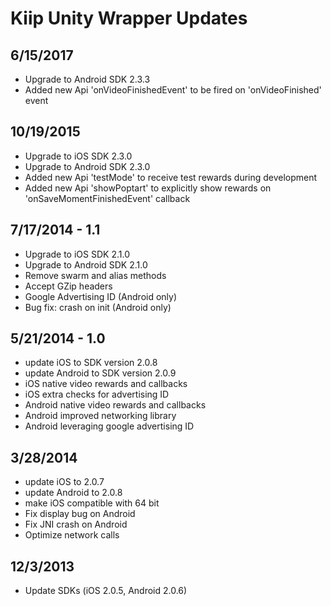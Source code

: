 # Kiip Unity Wrapper Updates

## 6/15/2017

- Upgrade to Android SDK 2.3.3
- Added new Api 'onVideoFinishedEvent' to be fired on 'onVideoFinished' event

## 10/19/2015

- Upgrade to iOS SDK 2.3.0
- Upgrade to Android SDK 2.3.0
- Added new Api 'testMode' to receive test rewards during development
- Added new Api 'showPoptart' to explicitly show rewards on 'onSaveMomentFinishedEvent' callback

## 7/17/2014 - 1.1

- Upgrade to iOS SDK 2.1.0
- Upgrade to Android SDK 2.1.0
- Remove swarm and alias methods
- Accept GZip headers
- Google Advertising ID (Android only)
- Bug fix: crash on init (Android only)

## 5/21/2014 - 1.0

- update iOS to SDK version 2.0.8
- update Android to SDK version 2.0.9
- iOS native video rewards and callbacks
- iOS extra checks for advertising ID
- Android native video rewards and callbacks
- Android improved networking library
- Android leveraging google advertising ID

## 3/28/2014

- update iOS to 2.0.7
- update Android to 2.0.8
- make iOS compatible with 64 bit
- Fix display bug on Android
- Fix JNI crash on Android
- Optimize network calls

## 12/3/2013

- Update SDKs (iOS 2.0.5, Android 2.0.6)